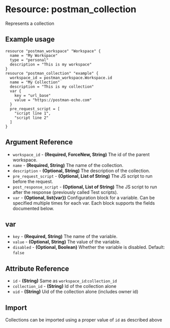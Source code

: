 # Resource: postman_collection
Represents a collection
## Example usage
```hcl
resource "postman_workspace" "Workspace" {
  name = "My Workspace"
  type = "personal"
  description = "This is my workspace"
}
resource "postman_collection" "example" {
  workspace_id = postman_workspace.Workspace.id
  name = "My Collection"
  description = "This is my collection"
  var {
    key = "url_base"
    value = "https://postman-echo.com"
  }
  pre_request_script = [
    "script line 1",
    "script line 2"
  ]
}
```
## Argument Reference
* `workspace_id` - **(Required, ForceNew, String)** The id of the parent workspace.
* `name` - **(Required, String)** The name of the collection.
* `description` - **(Optional, String)** The description of the collection.
* `pre_request_script` - **(Optional, List of String)** The JS script to run before the request.
* `post_response_script` - **(Optional, List of String)** The JS script to run after the response (previously called Test scripts).
* `var` - **(Optional, list{var})** Configuration block for a variable.  Can be specified multiple times for each var.  Each block supports the fields documented below.
## var
* `key` - **(Required, String)** The name of the variable.
* `value` - **(Optional, String)** The value of the variable.
* `disabled` - **(Optional, Boolean)** Whether the variable is disabled. Default: `false`
## Attribute Reference
* `id` - **(String)** Same as `workspace_id`:`collection_id`
* `collection_id` - **(String)** Id of the collection alone
* `uid` - **(String)** Uid of the collection alone (includes owner id)
## Import
Collections can be imported using a proper value of `id` as described above
